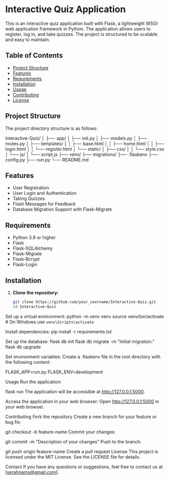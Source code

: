 # Interactive Quiz Application

This is an interactive quiz application built with Flask, a lightweight WSGI web application framework in Python. The application allows users to register, log in, and take quizzes. The project is structured to be scalable and easy to maintain.

## Table of Contents

- [Project Structure](#project-structure)
- [Features](#features)
- [Requirements](#requirements)
- [Installation](#installation)
- [Usage](#usage)
- [Contributing](#contributing)
- [License](#license)

## Project Structure

The project directory structure is as follows:

Interactive-Quiz/
│
├── app/
│ ├── init.py
│ ├── models.py
│ ├── routes.py
│ ├── templates/
│ │ ├── base.html
│ │ ├── home.html
│ │ ├── login.html
│ │ └── register.html
│ └── static/
│ ├── css/
│ │ └── style.css
│ └── js/
│ └── script.js
├── venv/
├── migrations/
├── .flaskenv
├── config.py
├── run.py
└── README.md


## Features

- User Registration
- User Login and Authentication
- Taking Quizzes
- Flash Messages for Feedback
- Database Migration Support with Flask-Migrate

## Requirements

- Python 3.9 or higher
- Flask
- Flask-SQLAlchemy
- Flask-Migrate
- Flask-Bcrypt
- Flask-Login

## Installation

1. **Clone the repository:**
   ```bash
   git clone https://github.com/your_username/Interactive-Quiz.git
   cd Interactive-Quiz
   
Set up a virtual environment:
python -m venv venv
source venv/bin/activate   # On Windows use `venv\Scripts\activate`

Install dependencies:
pip install -r requirements.txt

Set up the database:
flask db init
flask db migrate -m "Initial migration."
flask db upgrade

Set environment variables:
Create a .flaskenv file in the root directory with the following content:

FLASK_APP=run.py
FLASK_ENV=development

Usage
Run the application:

flask run
The application will be accessible at http://127.0.0.1:5000.

Access the application in your web browser:
Open http://127.0.0.1:5000 in your web browser.

Contributing
Fork the repository
Create a new branch for your feature or bug fix:

git checkout -b feature-name
Commit your changes:

git commit -m "Description of your changes"
Push to the branch:

git push origin feature-name
Create a pull request
License
This project is licensed under the MIT License. See the LICENSE file for details.

Contact
If you have any questions or suggestions, feel free to contact us at [serahnams@gmail.com].







